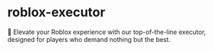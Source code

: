 # roblox-executor
💎 Elevate your Roblox experience with our top-of-the-line executor, designed for players who demand nothing but the best.
